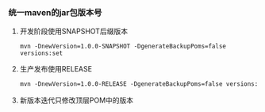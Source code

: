 ### 统一maven的jar包版本号

1. 开发阶段使用SNAPSHOT后缀版本

   ```txe
   mvn -DnewVersion=1.0.0-SNAPSHOT -DgenerateBackupPoms=false versions:set
   ```

2. 生产发布使用RELEASE

   ```tex
   mvn -DnewVersion=1.0.0-RELEASE -DgenerateBackupPoms=false versions:set
   ```

3. 新版本迭代只修改顶层POM中的版本


